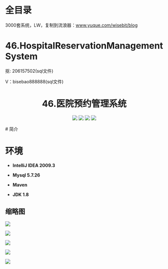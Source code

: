 # 全目录

3000套系统，LW，复制到流浪器：www.yuque.com/wisebit/blog
# 46.HospitalReservationManagementSystem

<p>抠: 206157502(sql文件)</p>
<p>V：bisebao888888(sql文件)</p>

<p><h1 align="center">46.医院预约管理系统</h1></p>

<p align="center">
	<img src="https://img.shields.io/badge/jdk-1.8-orange.svg"/>
    <img src="https://img.shields.io/badge/spring-5.x-lightgrey.svg"/>
    <img src="https://img.shields.io/badge/springmvc-3.x-blue.svg"/>
    <img src="https://img.shields.io/badge/mybatis-3.x-blue.svg"/>
</p>
# 简介




# 环境

- <b>IntelliJ IDEA 2009.3</b>

- <b>Mysql 5.7.26</b>

- <b>Maven</b>

- <b>JDK 1.8</b>


## 缩略图

![](https://bitwise.oss-cn-heyuan.aliyuncs.com/2024/9/10/42b53bfb-02d8-4491-83fe-338639d494f5.png)

![](https://bitwise.oss-cn-heyuan.aliyuncs.com/2024/9/10/0e3936c4-7407-4efa-82c4-8fe89c511b47.png)

![](https://bitwise.oss-cn-heyuan.aliyuncs.com/2024/9/10/44751531-04e8-4438-808d-4a6862380c13.png)

![](https://bitwise.oss-cn-heyuan.aliyuncs.com/2024/9/10/1cd101d2-1952-4b21-864a-95768aaba201.png)

![](https://bitwise.oss-cn-heyuan.aliyuncs.com/2024/9/10/38b3f793-1d27-4240-8765-bebb2b8237a9.png)

